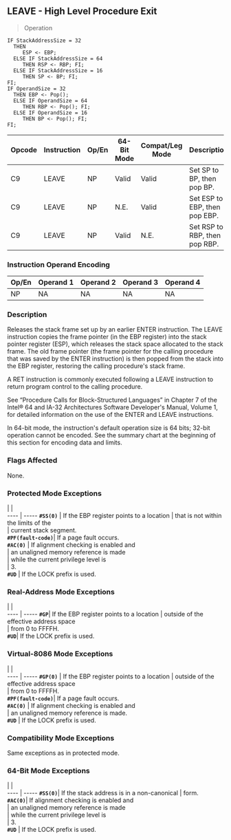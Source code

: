 ## LEAVE - High Level Procedure Exit

> Operation

``` slim
IF StackAddressSize = 32
  THEN
     ESP <- EBP;
  ELSE IF StackAddressSize = 64
     THEN RSP <- RBP; FI;
  ELSE IF StackAddressSize = 16
     THEN SP <- BP; FI;
FI;
IF OperandSize = 32
  THEN EBP <- Pop();
  ELSE IF OperandSize = 64
     THEN RBP <- Pop(); FI;
  ELSE IF OperandSize = 16
     THEN BP <- Pop(); FI;
FI;

```

 Opcode| Instruction| Op/En| 64-Bit Mode| Compat/Leg Mode| Description                  
 ---  | --- | --- | --- | --- | ---
 C9    | LEAVE      | NP   | Valid      | Valid          | Set SP to BP, then pop BP.   
 C9    | LEAVE      | NP   | N.E.       | Valid          | Set ESP to EBP, then pop EBP.
 C9    | LEAVE      | NP   | Valid      | N.E.           | Set RSP to RBP, then pop RBP.

### Instruction Operand Encoding
 Op/En| Operand 1| Operand 2| Operand 3| Operand 4
 ---  | --- | --- | --- | ---
 NP   | NA       | NA       | NA       | NA       

### Description
Releases the stack frame set up by an earlier ENTER instruction. The LEAVE instruction
copies the frame pointer (in the EBP register) into the stack pointer register
(ESP), which releases the stack space allocated to the stack frame. The old
frame pointer (the frame pointer for the calling procedure that was saved by
the ENTER instruction) is then popped from the stack into the EBP register,
restoring the calling procedure's stack frame.

A RET instruction is commonly executed following a LEAVE instruction to return
program control to the calling procedure.

See “Procedure Calls for Block-Structured Languages” in Chapter 7 of the Intel®
64 and IA-32 Architectures Software Developer's Manual, Volume 1, for detailed
information on the use of the ENTER and LEAVE instructions.

In 64-bit mode, the instruction's default operation size is 64 bits; 32-bit
operation cannot be encoded. See the summary chart at the beginning of this
section for encoding data and limits.



### Flags Affected
None.


### Protected Mode Exceptions
   | |  
---- | -----
 **``#SS(0)``**         | If the EBP register points to a location
                | that is not within the limits of the    
                | current stack segment.                  
 **``#PF(fault-code)``**| If a page fault occurs.                 
 **``#AC(0)``**         | If alignment checking is enabled and    
                | an unaligned memory reference is made   
                | while the current privilege level is    
                | 3.                                      
 **``#UD``**            | If the LOCK prefix is used.             

### Real-Address Mode Exceptions
   | |  
---- | -----
 **``#GP``**| If the EBP register points to a location
    | outside of the effective address space  
    | from 0 to FFFFH.                        
 **``#UD``**| If the LOCK prefix is used.             

### Virtual-8086 Mode Exceptions
   | |  
---- | -----
 **``#GP(0)``**         | If the EBP register points to a location
                | outside of the effective address space  
                | from 0 to FFFFH.                        
 **``#PF(fault-code)``**| If a page fault occurs.                 
 **``#AC(0)``**         | If alignment checking is enabled and    
                | an unaligned memory reference is made.  
 **``#UD``**            | If the LOCK prefix is used.             

### Compatibility Mode Exceptions
Same exceptions as in protected mode.


### 64-Bit Mode Exceptions
   | |  
---- | -----
 **``#SS(0)``**| If the stack address is in a non-canonical
       | form.                                     
 **``#AC(0)``**| If alignment checking is enabled and      
       | an unaligned memory reference is made     
       | while the current privilege level is      
       | 3.                                        
 **``#UD``**   | If the LOCK prefix is used.               
